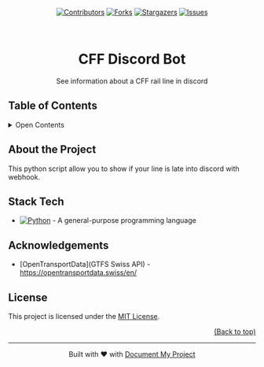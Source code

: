 <a name="readme-top"></a>

<p align="center"><a href="https://github.com/swaiku/cff-discord-bot/graphs/contributors"><img src="https://img.shields.io/github/contributors/swaiku/cff-discord-bot.svg?style=for-the-badge" alt="Contributors"></a>
        <a href="https://github.com/swaiku/cff-discord-bot/network/members"><img src="https://img.shields.io/github/forks/swaiku/cff-discord-bot.svg?style=for-the-badge" alt="Forks"></a>
        <a href="https://github.com/swaiku/cff-discord-bot/stargazers"><img src="https://img.shields.io/github/stars/swaiku/cff-discord-bot.svg?style=for-the-badge" alt="Stargazers"></a>
        <a href="https://github.com/swaiku/cff-discord-bot/issues"><img src="https://img.shields.io/github/issues/swaiku/cff-discord-bot.svg?style=for-the-badge" alt="Issues"></a></p><br/>


<div align="center">



# CFF Discord Bot

See information about a CFF rail line in discord

</div>


<!-- LINKS_PLACEHOLDER -->

## ️Table of Contents
 <details>
<summary>Open Contents</summary>

- [CFF Discord Bot](#cff-discord-bot)
  - [About the Project](#about-the-project)
  - [Stack Tech](#stack-tech)
  - [Acknowledgements](#acknowledgements)
  - [License](#license)
</details>

## About the Project

This python script allow you to show if your line is late into discord with webhook.



## Stack Tech
- [![Python][Python-badge]][Python-url] - A general-purpose programming language

[Python-badge]: https://img.shields.io/badge/Python-3776AB?style=for-the-badge&logo=python
[Python-url]: }


## Acknowledgements

- [OpenTransportData](GTFS Swiss API) - https://opentransportdata.swiss/en/


## License

This project is licensed under the [MIT License](https://opensource.org/licenses/MIT).


<p align="right"><a href="#readme-top">(Back to top)</a></p>

---
 <div align="center">Built with ❤️ with <a href="https://github.com/luisvent/document_my_project">Document My Project</a></div>

